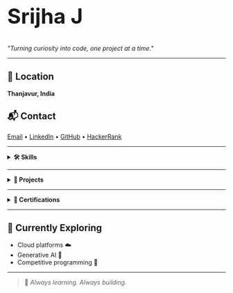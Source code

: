 <p align="center">
  <strong><font size="+20"><h1>Srijha J</h1></font></strong><br>
  <em>"Turning curiosity into code, one project at a time."</em>
</p>

---

## 📍 Location  
**Thanjavur, India**

## 📬 Contact  

[Email](mailto:srijhajayapal@gmail.com) • 
[LinkedIn](http://www.linkedin.com/in/srijha-jayapal-312aa0257) • 
[GitHub](https://github.com/Srijha04) • 
[HackerRank](https://www.hackerrank.com/profile/srijhajayapal)


---

<details>
  <summary><strong>🛠️ Skills</strong></summary>

- **Languages**: C, Python, Java, HTML  
- **Tools**: GitHub  
- **Soft Skills**: Time Management, Adaptability, Critical Thinking  
- **Languages Spoken**: Tamil, English

</details>

---

<details>
  <summary><strong>🚀 Projects</strong></summary>

- **🚌 Bus Pass Management System**  
  A PHP + JS web app for online pass application, booking, and admin management.

</details>

---

<details>
  <summary><strong>📜 Certifications</strong></summary>

- Microsoft Azure Fundamentals  
- Java Programming (Udemy)  
- Cloud Computing (NPTEL)  
- Generative AI (Microsoft + LinkedIn)  
- Competitive Programming Workshop (NIT Trichy)

</details>

---

## 🌱 Currently Exploring
- Cloud platforms ☁️  
- Generative AI 🤖  
- Competitive programming 🧠  

---

> 📌 *Always learning. Always building.*
